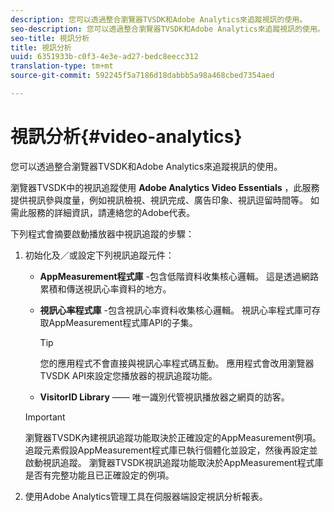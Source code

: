 ```yaml
---
description: 您可以透過整合瀏覽器TVSDK和Adobe Analytics來追蹤視訊的使用。
seo-description: 您可以透過整合瀏覽器TVSDK和Adobe Analytics來追蹤視訊的使用。
seo-title: 視訊分析
title: 視訊分析
uuid: 6351933b-c0f3-4e3e-ad27-bedc8eecc312
translation-type: tm+mt
source-git-commit: 592245f5a7186d18dabbb5a98a468cbed7354aed

---
```



# 視訊分析{#video-analytics}

您可以透過整合瀏覽器TVSDK和Adobe Analytics來追蹤視訊的使用。

瀏覽器TVSDK中的視訊追蹤使用 **Adobe Analytics Video Essentials** ，此服務提供視訊參與度量，例如視訊檢視、視訊完成、廣告印象、視訊逗留時間等。 如需此服務的詳細資訊，請連絡您的Adobe代表。

下列程式會摘要啟動播放器中視訊追蹤的步驟：

1. 初始化及／或設定下列視訊追蹤元件：

   * **AppMeasurement程式庫** -包含低階資料收集核心邏輯。 這是透過網路累積和傳送視訊心率資料的地方。
   * **視訊心率程式庫** -包含視訊心率資料收集核心邏輯。 視訊心率程式庫可存取AppMeasurement程式庫API的子集。

      >[!TIP]
      >
      >您的應用程式不會直接與視訊心率程式碼互動。 應用程式會改用瀏覽器TVSDK API來設定您播放器的視訊追蹤功能。

   * **VisitorID Library** —— 唯一識別代管視訊播放器之網頁的訪客。
   >[!IMPORTANT]
   >
   >瀏覽器TVSDK內建視訊追蹤功能取決於正確設定的AppMeasurement例項。 追蹤元素假設AppMeasurement程式庫已執行個體化並設定，然後再設定並啟動視訊追蹤。 瀏覽器TVSDK視訊追蹤功能取決於AppMeasurement程式庫是否有完整功能且已正確設定的例項。

1. 使用Adobe Analytics管理工具在伺服器端設定視訊分析報表。
